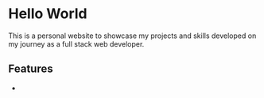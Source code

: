 # Hello World

<p>This is a personal website to showcase my projects and skills developed on my journey as a full stack web developer.</p>

<h2>Features</h2>
<ul>
  <li></li>
</ul>
